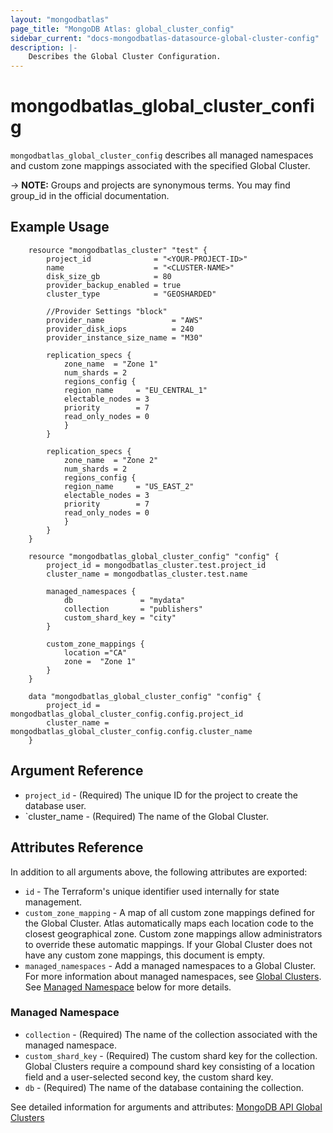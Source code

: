 ```yaml
---
layout: "mongodbatlas"
page_title: "MongoDB Atlas: global_cluster_config"
sidebar_current: "docs-mongodbatlas-datasource-global-cluster-config"
description: |-
    Describes the Global Cluster Configuration.
---
```


# mongodbatlas_global_cluster_config

`mongodbatlas_global_cluster_config` describes all managed namespaces and custom zone mappings associated with the specified Global Cluster.


-> **NOTE:** Groups and projects are synonymous terms. You may find group_id in the official documentation.


## Example Usage

```hcl
	resource "mongodbatlas_cluster" "test" {
		project_id              = "<YOUR-PROJECT-ID>"
		name                    = "<CLUSTER-NAME>"
		disk_size_gb            = 80
		provider_backup_enabled = true
		cluster_type            = "GEOSHARDED"

		//Provider Settings "block"
		provider_name               = "AWS"
		provider_disk_iops          = 240
		provider_instance_size_name = "M30"

		replication_specs {
			zone_name  = "Zone 1"
			num_shards = 2
			regions_config {
			region_name     = "EU_CENTRAL_1"
			electable_nodes = 3
			priority        = 7
			read_only_nodes = 0
			}
		}

		replication_specs {
			zone_name  = "Zone 2"
			num_shards = 2
			regions_config {
			region_name     = "US_EAST_2"
			electable_nodes = 3
			priority        = 7
			read_only_nodes = 0
			}
		}
	}

	resource "mongodbatlas_global_cluster_config" "config" {
		project_id = mongodbatlas_cluster.test.project_id
		cluster_name = mongodbatlas_cluster.test.name

		managed_namespaces {
			db 				 = "mydata"
			collection 		 = "publishers"
			custom_shard_key = "city"
		}

		custom_zone_mappings {
			location ="CA"
			zone =  "Zone 1"
		}
	}

    data "mongodbatlas_global_cluster_config" "config" {
		project_id = mongodbatlas_global_cluster_config.config.project_id
		cluster_name = mongodbatlas_global_cluster_config.config.cluster_name
	}
```

## Argument Reference

* `project_id` - (Required) The unique ID for the project to create the database user.
* `cluster_name - (Required) The name of the Global Cluster.

## Attributes Reference

In addition to all arguments above, the following attributes are exported:

* `id` - The Terraform's unique identifier used internally for state management.
* `custom_zone_mapping` - A map of all custom zone mappings defined for the Global Cluster. Atlas automatically maps each location code to the closest geographical zone. Custom zone mappings allow administrators to override these automatic mappings. If your Global Cluster does not have any custom zone mappings, this document is empty.
*  `managed_namespaces` - Add a managed namespaces to a Global Cluster. For more information about managed namespaces, see [Global Clusters](https://docs.atlas.mongodb.com/reference/api/global-clusters/). See [Managed Namespace](#managed-namespace) below for more details.

### Managed Namespace

* `collection` -	(Required) The name of the collection associated with the managed namespace.
* `custom_shard_key` - (Required)	The custom shard key for the collection. Global Clusters require a compound shard key consisting of a location field and a user-selected second key, the custom shard key.
* `db` - (Required) The name of the database containing the collection.


See detailed information for arguments and attributes: [MongoDB API Global Clusters](https://docs.atlas.mongodb.com/reference/api/global-clusters/)
